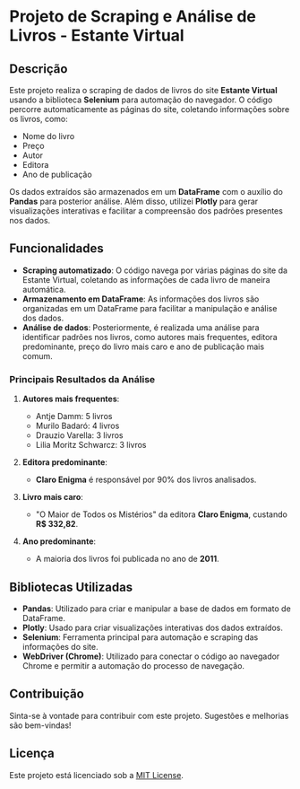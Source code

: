 # Projeto de Scraping e Análise de Livros - Estante Virtual

## Descrição

Este projeto realiza o scraping de dados de livros do site **Estante Virtual** usando a biblioteca **Selenium** para automação do navegador. O código percorre automaticamente as páginas do site, coletando informações sobre os livros, como:

- Nome do livro
- Preço
- Autor
- Editora
- Ano de publicação

Os dados extraídos são armazenados em um **DataFrame** com o auxílio do **Pandas** para posterior análise. Além disso, utilizei **Plotly** para gerar visualizações interativas e facilitar a compreensão dos padrões presentes nos dados.

## Funcionalidades

- **Scraping automatizado**: O código navega por várias páginas do site da Estante Virtual, coletando as informações de cada livro de maneira automática.
- **Armazenamento em DataFrame**: As informações dos livros são organizadas em um DataFrame para facilitar a manipulação e análise dos dados.
- **Análise de dados**: Posteriormente, é realizada uma análise para identificar padrões nos livros, como autores mais frequentes, editora predominante, preço do livro mais caro e ano de publicação mais comum.

### Principais Resultados da Análise

1. **Autores mais frequentes**:
   - Antje Damm: 5 livros
   - Murilo Badaró: 4 livros
   - Drauzio Varella: 3 livros
   - Lilia Moritz Schwarcz: 3 livros

2. **Editora predominante**:
   - **Claro Enigma** é responsável por 90% dos livros analisados.

3. **Livro mais caro**:
   - "O Maior de Todos os Mistérios" da editora **Claro Enigma**, custando **R$ 332,82**.

4. **Ano predominante**:
   - A maioria dos livros foi publicada no ano de **2011**.

## Bibliotecas Utilizadas

- **Pandas**: Utilizado para criar e manipular a base de dados em formato de DataFrame.
- **Plotly**: Usado para criar visualizações interativas dos dados extraídos.
- **Selenium**: Ferramenta principal para automação e scraping das informações do site.
- **WebDriver (Chrome)**: Utilizado para conectar o código ao navegador Chrome e permitir a automação do processo de navegação.

## Contribuição

Sinta-se à vontade para contribuir com este projeto. Sugestões e melhorias são bem-vindas!

## Licença

Este projeto está licenciado sob a [MIT License](LICENSE).

